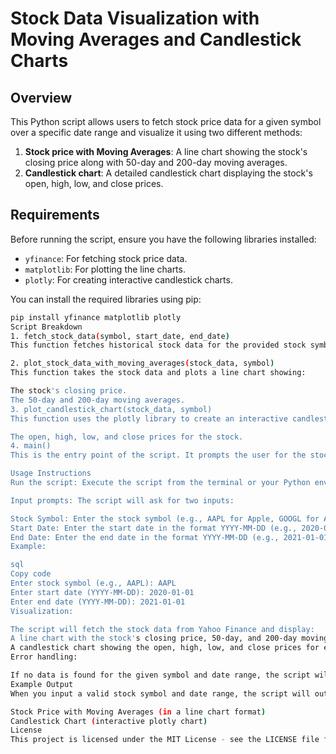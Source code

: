 # Stock Data Visualization with Moving Averages and Candlestick Charts

## Overview
This Python script allows users to fetch stock price data for a given symbol over a specific date range and visualize it using two different methods:
1. **Stock price with Moving Averages**: A line chart showing the stock's closing price along with 50-day and 200-day moving averages.
2. **Candlestick chart**: A detailed candlestick chart displaying the stock's open, high, low, and close prices.

## Requirements
Before running the script, ensure you have the following libraries installed:

- `yfinance`: For fetching stock price data.
- `matplotlib`: For plotting the line charts.
- `plotly`: For creating interactive candlestick charts.

You can install the required libraries using pip:

```bash
pip install yfinance matplotlib plotly
Script Breakdown
1. fetch_stock_data(symbol, start_date, end_date)
This function fetches historical stock data for the provided stock symbol within the given date range using the yfinance library.

2. plot_stock_data_with_moving_averages(stock_data, symbol)
This function takes the stock data and plots a line chart showing:

The stock's closing price.
The 50-day and 200-day moving averages.
3. plot_candlestick_chart(stock_data, symbol)
This function uses the plotly library to create an interactive candlestick chart that displays:

The open, high, low, and close prices for the stock.
4. main()
This is the entry point of the script. It prompts the user for the stock symbol, start date, and end date, fetches the stock data, and calls the plotting functions.

Usage Instructions
Run the script: Execute the script from the terminal or your Python environment.

Input prompts: The script will ask for two inputs:

Stock Symbol: Enter the stock symbol (e.g., AAPL for Apple, GOOGL for Alphabet).
Start Date: Enter the start date in the format YYYY-MM-DD (e.g., 2020-01-01).
End Date: Enter the end date in the format YYYY-MM-DD (e.g., 2021-01-01).
Example:

sql
Copy code
Enter stock symbol (e.g., AAPL): AAPL
Enter start date (YYYY-MM-DD): 2020-01-01
Enter end date (YYYY-MM-DD): 2021-01-01
Visualization:

The script will fetch the stock data from Yahoo Finance and display:
A line chart with the stock's closing price, 50-day, and 200-day moving averages.
A candlestick chart showing the open, high, low, and close prices for each day within the specified date range.
Error handling:

If no data is found for the given symbol and date range, the script will notify you with an appropriate message.
Example Output
When you input a valid stock symbol and date range, the script will output two visualizations:

Stock Price with Moving Averages (in a line chart format)
Candlestick Chart (interactive plotly chart)
License
This project is licensed under the MIT License - see the LICENSE file for details.
